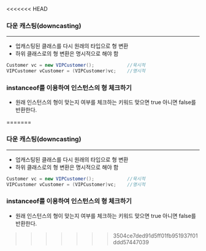 <<<<<<< HEAD
### 다운 캐스팅(downcasting)
---
- 업캐스팅된 클래스를 다시 원래의 타입으로 형 변환
- 하위 클래스로의 형 변환은 명시적으로 해야 함
```java
Customer vc = new VIPCustomer();            //묵시적
VIPCustomer vCustomer = (VIPCustomer)vc;    //명시적
```

### instanceof를 이용하여 인스턴스의 형 체크하기
- 원래 인스턴스의 형이 맞는지 여부를 체크하는 키워드 맞으면 true 아니면 false를 반환한다.


=======
### 다운 캐스팅(downcasting)
---
- 업캐스팅된 클래스를 다시 원래의 타입으로 형 변환
- 하위 클래스로의 형 변환은 명시적으로 해야 함
```java
Customer vc = new VIPCustomer();            //묵시적
VIPCustomer vCustomer = (VIPCustomer)vc;    //명시적
```

### instanceof를 이용하여 인스턴스의 형 체크하기
- 원래 인스턴스의 형이 맞는지 여부를 체크하는 키워드 맞으면 true 아니면 false를 반환한다.


>>>>>>> 3504ce7ded91d5ff01fb951937f01ddd57447039
  